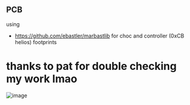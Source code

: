 



## PCB
using 
 - https://github.com/ebastler/marbastlib for choc and controller (0xCB helios) footprints

# thanks to pat for double checking my work lmao
![image](https://github.com/yari-dog/ykb/assets/75224849/e363e28f-45b5-4ca7-ac82-27f1077745e9)
